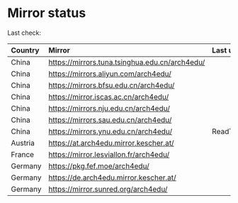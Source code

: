 <script src="./time.js"></script>
# Mirror status
Last check: <script type="text/javascript">localize(1690521347.5205433);</script>

|Country|Mirror|Last update|
|:------|:-----|:----------|
|China|https://mirrors.tuna.tsinghua.edu.cn/arch4edu/|<script type="text/javascript">localize(1690482713);</script>|
|China|https://mirrors.aliyun.com/arch4edu/|<script type="text/javascript">localize(1690439531);</script>|
|China|https://mirrors.bfsu.edu.cn/arch4edu/|<script type="text/javascript">localize(1690482713);</script>|
|China|https://mirror.iscas.ac.cn/arch4edu/|<script type="text/javascript">localize(1690482713);</script>|
|China|https://mirrors.nju.edu.cn/arch4edu/|<script type="text/javascript">localize(1690439531);</script>|
|China|https://mirrors.sau.edu.cn/arch4edu/|<script type="text/javascript">localize(1690482713);</script>|
|China|https://mirrors.ynu.edu.cn/arch4edu/|ReadTimeout|
|Austria|https://at.arch4edu.mirror.kescher.at/|<script type="text/javascript">localize(1690482713);</script>|
|France|https://mirror.lesviallon.fr/arch4edu/|<script type="text/javascript">localize(1689402753);</script>|
|Germany|https://pkg.fef.moe/arch4edu/|<script type="text/javascript">localize(1690482713);</script>|
|Germany|https://de.arch4edu.mirror.kescher.at/|<script type="text/javascript">localize(1690482713);</script>|
|Germany|https://mirror.sunred.org/arch4edu/|<script type="text/javascript">localize(1690482713);</script>|

<script src="./tablefilter/tablefilter.js"></script>
<script src="./table.js"></script>